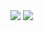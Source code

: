 <img src="https://flim-1-0-2.s3.eu-central-1.amazonaws.com/full/85aff966640e11ec8acb10ddb1aba44f.png">
<img src="https://flim-1-0-2.s3.eu-central-1.amazonaws.com/full/38896882640b11ec8acb10ddb1aba44f.png">
